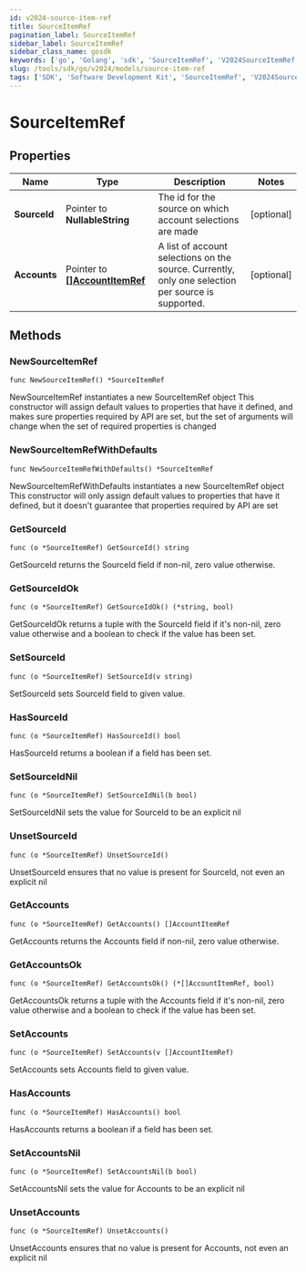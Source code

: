 ```yaml
---
id: v2024-source-item-ref
title: SourceItemRef
pagination_label: SourceItemRef
sidebar_label: SourceItemRef
sidebar_class_name: gosdk
keywords: ['go', 'Golang', 'sdk', 'SourceItemRef', 'V2024SourceItemRef']
slug: /tools/sdk/go/v2024/models/source-item-ref
tags: ['SDK', 'Software Development Kit', 'SourceItemRef', 'V2024SourceItemRef']
---
```


# SourceItemRef

## Properties

| Name | Type | Description | Notes |
| --- | --- | --- | --- |
| **SourceId** | Pointer to **NullableString** | The id for the source on which account selections are made | [optional] |
| **Accounts** | Pointer to [**[]AccountItemRef**](account-item-ref) | A list of account selections on the source. Currently, only one selection per source is supported. | [optional] |

## Methods

### NewSourceItemRef

`func NewSourceItemRef() *SourceItemRef`

NewSourceItemRef instantiates a new SourceItemRef object This constructor will assign default values to properties that have it defined, and makes sure properties required by API are set, but the set of arguments will change when the set of required properties is changed

### NewSourceItemRefWithDefaults

`func NewSourceItemRefWithDefaults() *SourceItemRef`

NewSourceItemRefWithDefaults instantiates a new SourceItemRef object This constructor will only assign default values to properties that have it defined, but it doesn't guarantee that properties required by API are set

### GetSourceId

`func (o *SourceItemRef) GetSourceId() string`

GetSourceId returns the SourceId field if non-nil, zero value otherwise.

### GetSourceIdOk

`func (o *SourceItemRef) GetSourceIdOk() (*string, bool)`

GetSourceIdOk returns a tuple with the SourceId field if it's non-nil, zero value otherwise and a boolean to check if the value has been set.

### SetSourceId

`func (o *SourceItemRef) SetSourceId(v string)`

SetSourceId sets SourceId field to given value.

### HasSourceId

`func (o *SourceItemRef) HasSourceId() bool`

HasSourceId returns a boolean if a field has been set.

### SetSourceIdNil

`func (o *SourceItemRef) SetSourceIdNil(b bool)`

SetSourceIdNil sets the value for SourceId to be an explicit nil

### UnsetSourceId

`func (o *SourceItemRef) UnsetSourceId()`

UnsetSourceId ensures that no value is present for SourceId, not even an explicit nil

### GetAccounts

`func (o *SourceItemRef) GetAccounts() []AccountItemRef`

GetAccounts returns the Accounts field if non-nil, zero value otherwise.

### GetAccountsOk

`func (o *SourceItemRef) GetAccountsOk() (*[]AccountItemRef, bool)`

GetAccountsOk returns a tuple with the Accounts field if it's non-nil, zero value otherwise and a boolean to check if the value has been set.

### SetAccounts

`func (o *SourceItemRef) SetAccounts(v []AccountItemRef)`

SetAccounts sets Accounts field to given value.

### HasAccounts

`func (o *SourceItemRef) HasAccounts() bool`

HasAccounts returns a boolean if a field has been set.

### SetAccountsNil

`func (o *SourceItemRef) SetAccountsNil(b bool)`

SetAccountsNil sets the value for Accounts to be an explicit nil

### UnsetAccounts

`func (o *SourceItemRef) UnsetAccounts()`

UnsetAccounts ensures that no value is present for Accounts, not even an explicit nil
